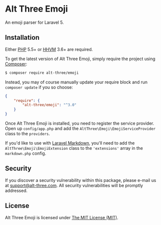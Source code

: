 # Alt Three Emoji

An emoji parser for Laravel 5.


## Installation

Either [PHP](https://php.net) 5.5+ or [HHVM](http://hhvm.com) 3.6+ are required.

To get the latest version of Alt Three Emoji, simply require the project using [Composer](https://getcomposer.org):

```bash
$ composer require alt-three/emoji
```

Instead, you may of course manually update your require block and run `composer update` if you so choose:

```json
{
    "require": {
        "alt-three/emoji": "^3.0"
    }
}
```

Once Alt Three Emoji is installed, you need to register the service provider. Open up `config/app.php` and add the `AltThree\Emoji\EmojiServiceProvider` class to the `providers`.

If you'd like to use with [Laravel Markdown](https://github.com/GrahamCampbell/Laravel-Markdown), you'll need to add the `AltThree\Emoji\EmojiExtension` class to the `'extensions'` array in the `markdown.php` config.


## Security

If you discover a security vulnerability within this package, please e-mail us at support@alt-three.com. All security vulnerabilities will be promptly addressed.


## License

Alt Three Emoji is licensed under [The MIT License (MIT)](LICENSE).
